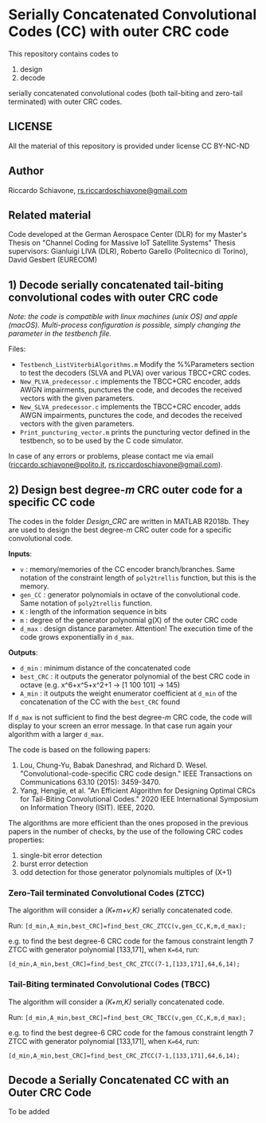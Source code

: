# Serially Concatenated Convolutional Codes (CC) with outer CRC code
This repository contains codes to
1. design
2. decode

serially concatenated convolutional codes (both tail-biting and zero-tail terminated) with outer CRC codes.

## LICENSE
All the material of this repository is provided under license CC BY-NC-ND

## Author
Riccardo Schiavone, rs.riccardoschiavone@gmail.com

## Related material
Code developed at the German Aerospace Center (DLR) for my Master's Thesis on "Channel Coding for Massive IoT Satellite Systems"
Thesis supervisors: Gianluigi LIVA (DLR), Roberto Garello (Politecnico di Torino), David Gesbert (EURECOM)

## 1) Decode serially concatenated tail-biting convolutional codes with outer CRC code
*Note: the code is compatible with linux machines (unix OS) and apple (macOS). Multi-process configuration is possible, simply changing the parameter in the testbench file.*

Files:
- `Testbench_ListViterbiAlgorithms.m` Modify the %%Parameters section to test the decoders (SLVA and PLVA) over various TBCC+CRC codes.
- `New_PLVA_predecessor.c` implements the TBCC+CRC encoder, adds AWGN impairments, punctures the code, and decodes the received vectors with the given parameters.
- `New_SLVA_predecessor.c` implements the TBCC+CRC encoder, adds AWGN impairments, punctures the code, and decodes the received vectors with the given parameters.
- `Print_puncturing_vector.m` prints the puncturing vector defined in the testbench, so to be used by the C code simulator.

In case of any errors or problems, please contact me via email (riccardo.schiavone@polito.it, rs.riccardoschiavone@gmail.com).

## 2) Design best degree-_m_ CRC outer code for a specific CC code
The codes in the folder _Design_CRC_ are written in MATLAB R2018b. They are used to design the best degree-_m_ CRC outer code for a specific convolutional code.

**Inputs**:
- `v` : memory/memories of the CC encoder branch/branches. Same notation of the constraint length of `poly2trellis` function, but this is the memory.
- `gen_CC` : generator polynomials in octave of the convolutional code. Same notation of `poly2trellis` function.
- `K` : length of the information sequence in bits
- `m` : degree of the generator polynomial g(X) of the outer CRC code
- `d_max` : design distance parameter. Attention! The execution time of the code grows exponentially in `d_max`.

**Outputs**:
- `d_min` : minimum distance of the concatenated code
- `best_CRC` : it outputs the generator polynomial of the best CRC code in octave (e.g. x^6+x^5+x^2+1 -> [1 100 101] -> 145)
- `A_min` : it outputs the weight enumerator coefficient at `d_min` of the concatenation of the CC with the `best_CRC` found

If `d_max` is not sufficient to find the best degree-_m_ CRC code, the code will display to your screen an error message. In that case run again your algorithm with a larger `d_max`.

The code is based on the following papers:
1. Lou, Chung-Yu, Babak Daneshrad, and Richard D. Wesel. "Convolutional-code-specific CRC code design." IEEE Transactions on Communications 63.10 (2015): 3459-3470.
2. Yang, Hengjie, et al. "An Efficient Algorithm for Designing Optimal CRCs for Tail-Biting Convolutional Codes." 2020 IEEE International Symposium on Information Theory (ISIT). IEEE, 2020.

The algorithms are more efficient than the ones proposed in the previous papers in the number of checks, by the use of the following CRC codes properties:
1. single-bit error detection
2. burst error detection
3. odd detection for those generator polynomials multiples of (X+1)

### Zero-Tail terminated Convolutional Codes (ZTCC)
The algorithm will consider a _(K+m+v,K)_ serially concatenated code.

Run: 
`[d_min,A_min,best_CRC]=find_best_CRC_ZTCC(v,gen_CC,K,m,d_max);`

e.g. to find the best degree-6 CRC code for the famous constraint length 7 ZTCC with generator polynomial [133,171], when `K=64`, run: 

`[d_min,A_min,best_CRC]=find_best_CRC_ZTCC(7-1,[133,171],64,6,14);`

### Tail-Biting terminated Convolutional Codes (TBCC)
The algorithm will consider a _(K+m,K)_ serially concatenated code.

Run: 
`[d_min,A_min,best_CRC]=find_best_CRC_TBCC(v,gen_CC,K,m,d_max);`

e.g. to find the best degree-6 CRC code for the famous constraint length 7 ZTCC with generator polynomial [133,171], when `K=64`, run: 

`[d_min,A_min,best_CRC]=find_best_CRC_ZTCC(7-1,[133,171],64,6,14);`

## Decode a Serially Concatenated CC with an Outer CRC Code
To be added
